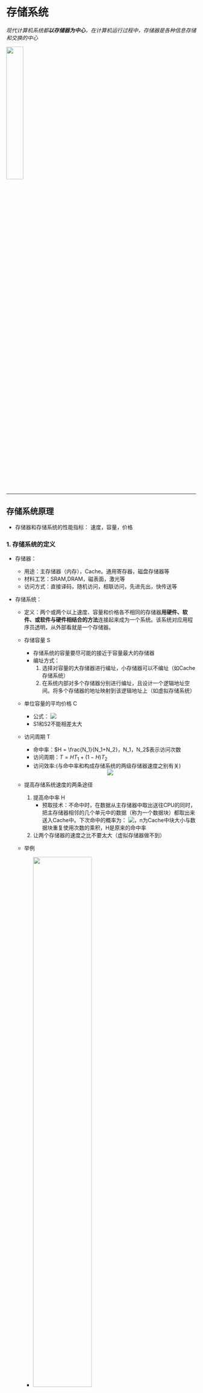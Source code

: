 # 存储系统
*现代计算机系统都**以存储器为中心**，在计算机运行过程中，存储器是各种信息存储和交换的中心*

<img src = "./图片/信息存储和交换.png" width = 30%>

---
## 存储系统原理
- 存储器和存储系统的性能指标： 速度，容量，价格

### 1. 存储系统的定义
* 存储器：
    - 用途：主存储器（内存），Cache。通用寄存器，磁盘存储器等
    - 材料工艺：SRAM,DRAM，磁表面，激光等
    - 访问方式：直接译码，随机访问，相联访问，先进先出，快传送等
    
* 存储系统：
    - 定义：两个或两个以上速度、容量和价格各不相同的存储器**用硬件、软件、或软件与硬件相结合的方法**连接起来成为一个系统。该系统对应用程序员透明，从外部看就是一个存储器。
    - 存储容量 S
        - 存储系统的容量要尽可能的接近于容量最大的存储器
        - 编址方式：
            1. 选择对容量的大存储器进行编址，小存储器可以不编址（如Cache存储系统）  
            2. 在系统内部对多个存储器分别进行编址，且设计一个逻辑地址空间。将多个存储器的地址映射到该逻辑地址上（如虚拟存储系统）
    
    - 单位容量的平均价格 C
        - 公式：<!-- $ C = \frac{C_1 * S_1 + C_2 * S_2}{S_1 + S_2 }$ --> <img style="transform: translateY(0.1em); background: white;" src="https://render.githubusercontent.com/render/math?math=C%20%3D%20%5Cfrac%7BC_1%20*%20S_1%20%2B%20C_2%20*%20S_2%7D%7BS_1%20%2B%20S_2%20%7D">
        - S1和S2不能相差太大
        
    - 访问周期 T
        - 命中率：$H = \frac{N_1}{N_1+N_2}，N_1，N_2$表示访问次数
        - 访问周期：$T = HT_1+(1-H)T_2$
        - 访问效率:(与命中率和构成存储系统的两级存储器速度之别有关)
        <!-- $$
        \begin{aligned}
        e & = \frac{T_1}{T}\\
        & = \frac{1}{H + (1-H)\frac{T_2}{T_1}}\\
        & = f(H,\frac{T_2}{T_1})
        \end{aligned}
        $$ --> 
        <div align="center"><img style="background: white;" src="..\..\svg\7mNDnjAy2c.svg"></div> 

    - 提高存储系统速度的两条途径
        1. 提高命中率 H
            - 预取技术：不命中时，在数据从主存储器中取出送往CPU的同时，把主存储器相邻的几个单元中的数据（称为一个数据块）都取出来送入Cache中。下次命中的概率为：<!-- $H' = \frac{H+n-1}{n}$ --> <img style="transform: translateY(0.1em); background: white;" src="https://render.githubusercontent.com/render/math?math=H'%20%3D%20%5Cfrac%7BH%2Bn-1%7D%7Bn%7D"></img>，n为Cache中块大小与数据块重复使用次数的乘积，H是原来的命中率
        2. 让两个存储器的速度之比不要太大（虚拟存储器做不到）

    - 举例
        - <img src = "./图片/存储系统.png" width = 60% >
        - 速度：<!-- $ T \approx min(T_1,T_2,...,T_n)$ --> <img style="transform: translateY(0.1em); background: white;" src="https://render.githubusercontent.com/render/math?math=T%20%5Capprox%20min(T_1%2CT_2%2C...%2CT_n)">
        - 容量：<!-- $ S \approx max(S_1,S_2,...,S_n)$ --> <img style="transform: translateY(0.1em); background: white;" src="https://render.githubusercontent.com/render/math?math=S%20%5Capprox%20max(S_1%2CS_2%2C...%2CS_n)">
        - 价格：<!-- $ C \approx min(C_1,C_2,...,C_n)$ --> <img style="transform: translateY(0.1em); background: white;" src="https://render.githubusercontent.com/render/math?math=C%20%5Capprox%20min(C_1%2CC_2%2C...%2CC_n)">

    - 两种存储系统
        * Cache存储系统
            - 由Cache和主存储器构成，全部由硬件来调度
            - 速度接近于Cache的速度，容量是主存的容量，价格接近主存的价格
            - **目标：提高存储器的速度**
        * 虚拟存储系统
            - 由主存储器和磁盘存储器构成，需要操作系统的存储管理系统来调度
            - 速度接近于主存的速度，容量是虚拟地址空间，价格接近磁盘的价格
            - **目的：增加存储器的容量**
            
        ---
        - Cache: 一般用高速静态存储器（SRAM）实现。程序员不编址Cache，因为Cache是采用相联方式访问
        - 主存：一般用动态存储器（DRAM）实现
        ---
    

### 2. 存储器的层次结构
<img src = "./图片/存储器的层次结构.png" width = 50%>

* 各存储器的主要性能特性

    |存储器层次|通用寄存器|缓冲栈| Cache | 主存储器 | 磁盘存储器 | 脱机存储器 |
    |:-------:|:-------:|:----:|:-----:|:-------:|:---------:|:----------:|
    |存储周期|<10ns|<10ns|10ns~60ns|60ns~300ns|10ms~30ms|2min~20min|
    |存储容量|<512B|<512B|8KB~2MB|32MB~1GB|1GB~1TB|5GB~10TB|
    |价格（$C/KB）| 1200|80|3.2|0.36|0.01|0.0001|
    | 访问方式 |直接译码|先进先出|相联访问|随机访问|快访问|文件组|
    |材料工艺|ECL|ECL|SRAM|SDRAM|磁表面|磁、光等|
    |分配管理|编译器分配|硬件调度|硬件调度|操作系统|系统/用户|系统/用户|
    |带宽(MB/S)|400~8000|400~1200|200~800|80~160|10~100|0.2~0.6|

### 3. 频带平衡
- 目的: 解决因 **CPU与主存储器的速度差距** 越来越大而导致两者不能匹配工作的问题；计算机系统中各级存储器的频带达到平衡。
- 方法：
    - 多个存储器并行工作
    - 设置多种缓冲存储器
    - 采用存储系统
    
### 4. 并行存储器 
1. 并行访问存储器
  - 示例：
  <div class = "alignimg">
    <img src="./图片/并行存储器.png" style = "border-radius:2%" width = 60% >
    </div>
<style>
.alignimg {
    padding-top:3px;
    text-align:left;
    margin-left:5%;
    border:1px solid red;
}
</style>

  - 思想：把 m 字 * w 位的存储器改变成 m/n 字 * wn 位的存储器，此时一个存储周期就能访问n个数据，每个数据字长为 m 位。
  - 逻辑实现：把地址码分成两个部分，一部分作为存储器的地址，另一部分负责选择数据
  - 主要缺点：访问冲突大
    1. 取指令冲突
       - 程序转移
       - 概率小
    2. 读操作数冲突 
       - 需要的操作数不一定都在 n 数据中
       - 概率比较大
    3. 写数据冲突
       - 必须凑齐 n 个数据才能写入寄存器
       - 解决方法：设置多个数据控制器 
    4. 读写冲突
        - 一个周期内，无法对n个数据进行同时读写
        - 解决方法：设置多个数据控制器
2. 交叉访问存储器
    1. 高位交叉访问存储器
        - **主要目的：扩大存储器的容量**
        - 实现方式：用地址码的高位来区分存储体号
        - 要求：**每个存储模块都有各自的独立的控制部分**，即每个模块都可独立工作
        - 实例图：

        <div class = "alignimg">
        <img src = "./图片/高位交叉并行存储器.png" width = 60% style = "border-radius:2.5%">
        </div>

        - 参数计算方法
          - m ：每个存储体的容量
          - n ： 存储体的个数
          - j ：存储体的体内地址 <!-- $j \in \{0,m-1\}$ --> <img style="transform: translateY(0.1em); background: white;" src="..\..\svg\T22s240vT2.svg">
          - k : 存储体的体号 <!-- $k \in \{0,n-1\}$ --> <img style="transform: translateY(0.1em); background: white;" src="..\..\svg\aW3PCabPiL.svg">
          - 存储器地址：<!-- $A = k \times m + j$ --> <img style="transform: translateY(0.1em); background: white;" src="..\..\svg\jHIWoS6Q1u.svg">
          - 存储器的体内地址：<!-- $A_j = A \ mod \ m$ --> <img style="transform: translateY(0.1em); background: white;" src="..\..\svg\M77kwNLNwJ.svg">
          - 存储器的体号：<!-- $A_k = \lfloor \frac{A}{m}\rfloor$ --> <img style="transform: translateY(0.1em); background: white;" src="..\..\svg\a4XRKQ7E3a.svg">
      
    2. 低位交叉访问存储器
        - **主要目的：提高存储速度**和提高存储容量 
        - 实现方式：用地址码的低位区分存储体号
        - 实例图：

        <div class = "alignimg">
        <img src = "./图片/低位交叉并行存储器.png" width = 60% style = "border-radius:2.5%">
        </div>

        - 参数计算:
          - A的存储地址：<!-- $A = j \times n + k$ --> <img style="transform: translateY(0.1em); background: white;" src="..\..\svg\KHxxSSHYG3.svg">
          - 存储器的体内地址: <!-- $A_j = \lfloor \frac{A}{n}\rfloor$ --> <img style="transform: translateY(0.1em); background: white;" src="..\..\svg\NznmgqHKCg.svg">
          - 存储器的体号：<!-- $A_k = A\ mod\ n$ --> <img style="transform: translateY(0.1em); background: white;" src="..\..\svg\0pDMn4CpFX.svg">

        - 加速原理：
          - 低位交叉访问存储器实际是采用了一种**流水线**的方式工作的**并行存储器系统**；在**连续工作**的情况下，保持每个存储体的速度不变，而整个存储器的速度**可以提高n倍**
            > 减少的部分为存储周期中的恢复时间\
            > 存取周期 = 存取时间 + 恢复时间
          - 存储体的启动时间间隔：<!-- $t = \lfloor \frac{T_m}{n} \rfloor$ --> <img style="transform: translateY(0.1em); background: white;" src="..\..\svg\zPRUUZEbJN.svg">
            > Tm：为**存储器**(**不是存储体**)的存取周期
    
    ---
    >- 低位交叉访问存储器的速度不能提高n倍的根本原因是：访问冲突
    >- **访问冲突的根源：转移指令和数据的随机性**
    >- 访问冲突计算：
         >>- 每个存储周期能访问到的平均有效字的个数，也称并行存储器的加速倍速：<div align="center"><img style="background: white;" src="..\..\svg\ZUN0SJYrID.svg"></div>
         >>- 转移概率：从存储器中读出的指令是转移指令而且转移成功的概率（g）
         >>- <!-- $N = \frac{1 - (1-g)^n}{g}$ --> <img style="transform: translateY(0.1em); background: white;" src="..\..\svg\DmeCE5KTzk.svg">
    --- 
- 一种无访问冲突存储器  (课本 144~146)
  - 一维数组访问：将存储体的个数选为质数(与变址位移量互质)
  - n x n二维数组访问：
    - 方案一：
      - 要求：存储个数 m 要大于n的，必须为质数；<p> 
        公式：m = 2<sup>2p</sup>+1 <=> p为任意自然数
      - 方法：同列相邻的元素错开 2<sup>p</sup> 个存储体，同行相邻的元素错开 1 个存储体存放
      - 体号地址 = （2<sup>p</sup> i+j+k）MOD m； k 为第一个元素所在体号
      - 体内地址 = i
      - 缺点：有1/(n+1)个存储单元浪费
      - 优点：在读或写并行存储器使所需要的对准网络简单
    - 方案二：
      - 要求：n = 2<sup>2p</sup> <==>p为任意自然数
      - 缺点：在读或写并行存储器使需要借助非常复杂的对准网络
      - 优点：没有浪费存储单元

